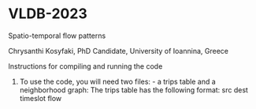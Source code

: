 # VLDB-2023
Spatio-temporal flow patterns

Chrysanthi Kosyfaki, PhD Candidate, University of Ioannina, Greece

Instructions for compiling and running the code
1. To use the code, you will need two files: - a trips table and a neighborhood graph:
The trips table has the following format:
  src dest timeslot flow

 


